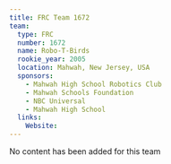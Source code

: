 ```yaml
---
title: FRC Team 1672
team:
  type: FRC
  number: 1672
  name: Robo-T-Birds
  rookie_year: 2005
  location: Mahwah, New Jersey, USA
  sponsors:
    - Mahwah High School Robotics Club
    - Mahwah Schools Foundation
    - NBC Universal
    - Mahwah High School
  links:
    Website: 
---
```

No content has been added for this team